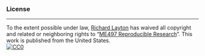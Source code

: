 ### License

---

To the extent possible under law,
[Richard Layton](http://github.com/graphdr)
has waived all copyright and related or neighboring rights to
&ldquo;[ME497 Reproducible Research](http://github.com/DSR-RHIT/me497-reproducible-research)&rdquo;.
This work is published from the United States.
<br/>
[![CC0](http://i.creativecommons.org/p/zero/1.0/88x31.png)](http://creativecommons.org/publicdomain/zero/1.0/)




